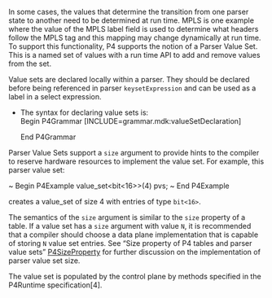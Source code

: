 In some cases, the values that determine the transition from one parser
state to another need to be determined at run time. MPLS is one example
where the value of the MPLS label field is used to determine what
headers follow the MPLS tag and this mapping may change dynamically at
run time. To support this functionality, P4 supports the notion of a
Parser Value Set. This is a named set of values with a run time API to
add and remove values from the set.

Value sets are declared locally within a parser. They should be declared
before being referenced in parser `keysetExpression` and can be used as
a label in a select expression.

  - The syntax for declaring value sets is:  
    Begin P4Grammar \[INCLUDE=grammar.mdk:valueSetDeclaration\]
    
    End P4Grammar

Parser Value Sets support a `size` argument to provide hints to the
compiler to reserve hardware resources to implement the value set. For
example, this parser value set:

\~ Begin P4Example value\_set\<bit\<16\>\>(4) pvs; \~ End P4Example

creates a value\_set of size 4 with entries of type `bit<16>`.

The semantics of the `size` argument is similar to the `size` property
of a table. If a value set has a `size` argument with value `N`, it is
recommended that a compiler should choose a data plane implementation
that is capable of storing `N` value set entries. See “Size property of
P4 tables and parser value sets”
[P4SizeProperty](https://github.com/p4lang/p4-spec/blob/master/p4-16/spec/docs/p4-table-and-parser-value-set-sizes.md)
for further discussion on the implementation of parser value set size.

The value set is populated by the control plane by methods specified in
the P4Runtime specification\[4\].
